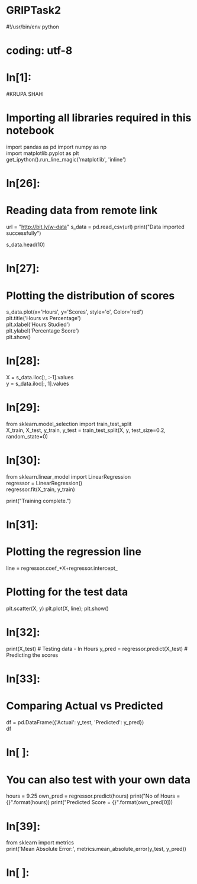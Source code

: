 # GRIPTask2
#!/usr/bin/env python
# coding: utf-8

# In[1]:


#KRUPA SHAH
# Importing all libraries required in this notebook
import pandas as pd
import numpy as np  
import matplotlib.pyplot as plt  
get_ipython().run_line_magic('matplotlib', 'inline')


# In[26]:


# Reading data from remote link
url = "http://bit.ly/w-data"
s_data = pd.read_csv(url)
print("Data imported successfully")

s_data.head(10)


# In[27]:


# Plotting the distribution of scores
s_data.plot(x='Hours', y='Scores', style='o', Color='red')  
plt.title('Hours vs Percentage')  
plt.xlabel('Hours Studied')  
plt.ylabel('Percentage Score')  
plt.show()


# In[28]:


X = s_data.iloc[:, :-1].values  
y = s_data.iloc[:, 1].values


# In[29]:


from sklearn.model_selection import train_test_split  
X_train, X_test, y_train, y_test = train_test_split(X, y, 
                            test_size=0.2, random_state=0) 


# In[30]:


from sklearn.linear_model import LinearRegression  
regressor = LinearRegression()  
regressor.fit(X_train, y_train) 

print("Training complete.")


# In[31]:


# Plotting the regression line
line = regressor.coef_*X+regressor.intercept_

# Plotting for the test data
plt.scatter(X, y)
plt.plot(X, line);
plt.show()


# In[32]:


print(X_test) # Testing data - In Hours
y_pred = regressor.predict(X_test) # Predicting the scores


# In[33]:


# Comparing Actual vs Predicted
df = pd.DataFrame({'Actual': y_test, 'Predicted': y_pred})  
df 


# In[ ]:


# You can also test with your own data
hours = 9.25
own_pred = regressor.predict(hours)
print("No of Hours = {}".format(hours))
print("Predicted Score = {}".format(own_pred[0]))


# In[39]:


from sklearn import metrics  
print('Mean Absolute Error:', 
      metrics.mean_absolute_error(y_test, y_pred)) 


# In[ ]:






